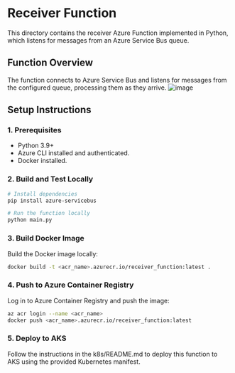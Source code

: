 # Receiver Function

This directory contains the receiver Azure Function implemented in Python, which listens for messages from an Azure Service Bus queue.

## Function Overview

The function connects to Azure Service Bus and listens for messages from the configured queue, processing them as they arrive.
![image](https://github.com/user-attachments/assets/b94056e7-ec0b-44ed-be5f-de255883b1e3)

## Setup Instructions

### 1. Prerequisites

- Python 3.9+
- Azure CLI installed and authenticated.
- Docker installed.

### 2. Build and Test Locally

```bash
# Install dependencies
pip install azure-servicebus

# Run the function locally
python main.py
```

### 3. Build Docker Image

Build the Docker image locally:

```bash
docker build -t <acr_name>.azurecr.io/receiver_function:latest .
```

### 4. Push to Azure Container Registry

Log in to Azure Container Registry and push the image:

```bash
az acr login --name <acr_name>
docker push <acr_name>.azurecr.io/receiver_function:latest
```

### 5. Deploy to AKS

Follow the instructions in the k8s/README.md to deploy this function to AKS using the provided Kubernetes manifest.
